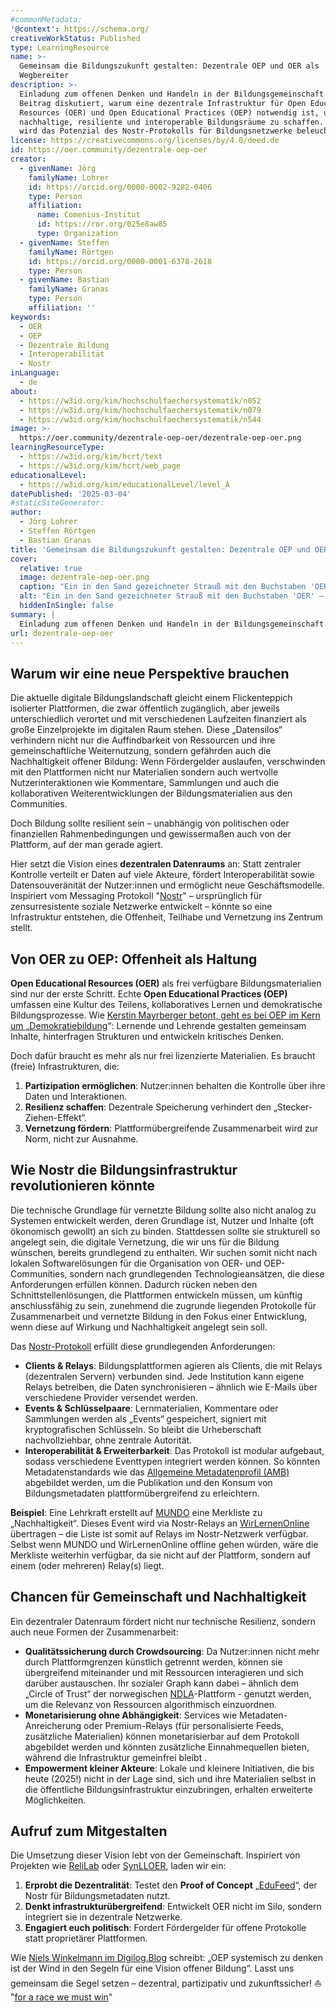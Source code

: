 ```yaml
---
#commonMetadata:
'@context': https://schema.org/
creativeWorkStatus: Published
type: LearningResource
name: >-
  Gemeinsam die Bildungszukunft gestalten: Dezentrale OEP und OER als
  Wegbereiter
description: >-
  Einladung zum offenen Denken und Handeln in der Bildungsgemeinschaft. Der
  Beitrag diskutiert, warum eine dezentrale Infrastruktur für Open Educational
  Resources (OER) und Open Educational Practices (OEP) notwendig ist, um
  nachhaltige, resiliente und interoperable Bildungsräume zu schaffen. Dabei
  wird das Potenzial des Nostr-Protokolls für Bildungsnetzwerke beleuchtet.
license: https://creativecommons.org/licenses/by/4.0/deed.de
id: https://oer.community/dezentrale-oep-oer
creator:
  - givenName: Jörg
    familyName: Lohrer
    id: https://orcid.org/0000-0002-9282-0406
    type: Person
    affiliation:
      name: Comenius-Institut
      id: https://ror.org/025e8aw85
      type: Organization
  - givenName: Steffen
    familyName: Rörtgen
    id: https://orcid.org/0000-0001-6378-2618
    type: Person
  - givenName: Bastian
    familyName: Granas
    type: Person
    affiliation: ''
keywords:
  - OER
  - OEP
  - Dezentrale Bildung
  - Interoperabilität
  - Nostr
inLanguage:
  - de
about:
  - https://w3id.org/kim/hochschulfaechersystematik/n052
  - https://w3id.org/kim/hochschulfaechersystematik/n079
  - https://w3id.org/kim/hochschulfaechersystematik/n544
image: >-
  https://oer.community/dezentrale-oep-oer/dezentrale-oep-oer.png
learningResourceType:
  - https://w3id.org/kim/hcrt/text
  - https://w3id.org/kim/hcrt/web_page
educationalLevel:
  - https://w3id.org/kim/educationalLevel/level_A
datePublished: '2025-03-04'
#staticSiteGenerator:
author:
  - Jörg Lohrer
  - Steffen Rörtgen
  - Bastian Granas
title: 'Gemeinsam die Bildungszukunft gestalten: Dezentrale OEP und OER als Wegbereiter'
cover:
  relative: true
  image: dezentrale-oep-oer.png
  caption: "Ein in den Sand gezeichneter Strauß mit den Buchstaben 'OER' – ein Sinnbild für offene Bildung und freien Wissensaustausch. Die Wortspiel-Verbindung zu 'Nostr' (das dezentralisierte Kommunikationsprotokoll) liegt nahe: 'Nostr' klingt wie ein Teil von 'Ostrich' (Englisch für Strauß). So wie der Ichthys-Fisch einst als geheimes Erkennungszeichen diente, steht dieses Symbol für eine Gemeinschaft, die Wissen offen teilt – frei, unabhängig und widerstandsfähig."
  alt: "Ein in den Sand gezeichneter Strauß mit den Buchstaben 'OER' – ein Sinnbild für offene Bildung und freien Wissensaustausch. Die Wortspiel-Verbindung zu 'Nostr' (das dezentralisierte Kommunikationsprotokoll) liegt nahe: 'Nostr' klingt wie ein Teil von 'Ostrich' (Englisch für Strauß). So wie der Ichthys-Fisch einst als geheimes Erkennungszeichen diente, steht dieses Symbol für eine Gemeinschaft, die Wissen offen teilt – frei, unabhängig und widerstandsfähig."
  hiddenInSingle: false
summary: |
  Einladung zum offenen Denken und Handeln in der Bildungsgemeinschaft. Der Beitrag diskutiert, warum eine dezentrale Infrastruktur für Open Educational Resources (OER) und Open Educational Practices (OEP) notwendig ist, um nachhaltige, resiliente und interoperable Bildungsräume zu schaffen. Dabei wird das Potenzial des Nostr-Protokolls für Bildungsnetzwerke beleuchtet.
url: dezentrale-oep-oer
---
```


## Warum wir eine neue Perspektive brauchen

Die aktuelle digitale Bildungslandschaft gleicht einem Flickenteppich isolierter Plattformen, die zwar öffentlich zugänglich, aber jeweils unterschiedlich verortet und mit verschiedenen Laufzeiten finanziert als große Einzelprojekte im digitalen Raum stehen.
Diese „Datensilos“ verhindern nicht nur die Auffindbarkeit von Ressourcen und ihre gemeinschaftliche Weiternutzung, sondern gefährden auch die Nachhaltigkeit offener Bildung: Wenn Fördergelder auslaufen, verschwinden mit den Plattformen nicht nur Materialien sondern auch wertvolle Nutzerinteraktionen wie Kommentare, Sammlungen und auch die kollaborativen Weiterentwicklungen der Bildungsmaterialien aus den Communities.

Doch Bildung sollte resilient sein – unabhängig von politischen oder finanziellen Rahmenbedingungen und gewissermaßen auch von der Plattform, auf der man gerade agiert.

Hier setzt die Vision eines **dezentralen Datenraums** an: Statt zentraler Kontrolle verteilt er Daten auf viele Akteure, fördert Interoperabilität sowie Datensouveränität der Nutzer:innen und ermöglicht neue Geschäftsmodelle.
Inspiriert vom Messaging Protokoll "[Nostr](https://nostr.how/de/what-is-nostr)" – ursprünglich für zensurresistente soziale Netzwerke entwickelt – könnte so eine Infrastruktur entstehen, die Offenheit, Teilhabe und Vernetzung ins Zentrum stellt.

## Von OER zu OEP: Offenheit als Haltung

**Open Educational Resources (OER)** als frei verfügbare Bildungsmaterialien sind nur der erste Schritt.
Echte **Open Educational Practices (OEP)** umfassen eine Kultur des Teilens, kollaboratives Lernen und demokratische Bildungsprozesse.
Wie [Kerstin Mayrberger betont, geht es bei OEP im Kern um „Demokratiebildung](https://blog.bildungsserver.de/open-educational-practices-ist-viel-mehr-als-nur-der-einsatz-von-open-educational-resources/)“: Lernende und Lehrende gestalten gemeinsam Inhalte, hinterfragen Strukturen und entwickeln kritisches Denken.

Doch dafür braucht es mehr als nur frei lizenzierte Materialien. Es braucht (freie) Infrastrukturen, die:

1. **Partizipation ermöglichen**: Nutzer:innen behalten die Kontrolle über ihre Daten und Interaktionen.
2. **Resilienz schaffen**: Dezentrale Speicherung verhindert den „Stecker-Ziehen-Effekt“.
3. **Vernetzung fördern**: Plattformübergreifende Zusammenarbeit wird zur Norm, nicht zur Ausnahme.

## Wie Nostr die Bildungsinfrastruktur revolutionieren könnte

Die technische Grundlage für vernetzte Bildung sollte also nicht analog zu Systemen entwickelt werden, deren Grundlage ist, Nutzer und Inhalte (oft ökonomisch gewollt) an sich zu binden.
Stattdessen sollte sie strukturell so angelegt sein, die digitale Vernetzung, die wir uns für die Bildung wünschen, bereits grundlegend zu enthalten.
Wir suchen somit nicht nach lokalen Softwarelösungen für die Organisation von OER- und OEP-Communities, sondern nach grundlegenden Technologieansätzen, die diese Anforderungen erfüllen können.
Dadurch rücken neben den Schnittstellenlösungen, die Plattformen entwickeln müssen, um künftig anschlussfähig zu sein, zunehmend die zugrunde liegenden Protokolle für Zusammenarbeit und vernetzte Bildung in den Fokus einer Entwicklung, wenn diese auf Wirkung und Nachhaltigkeit angelegt sein soll.

Das [Nostr-Protokoll](https://nostr.how/de/what-is-nostr) erfüllt diese grundlegenden Anforderungen:

- **Clients & Relays**: Bildungsplattformen agieren als Clients, die mit Relays (dezentralen Servern) verbunden sind. Jede Institution kann eigene Relays betreiben, die Daten synchronisieren – ähnlich wie E-Mails über verschiedene Provider versendet werden.
- **Events & Schlüsselpaare**: Lernmaterialien, Kommentare oder Sammlungen werden als „Events“ gespeichert, signiert mit kryptografischen Schlüsseln. So bleibt die Urheberschaft nachvollziehbar, ohne zentrale Autorität.
- **Interoperabilität & Erweiterbarkeit**: Das Protokoll ist modular aufgebaut, sodass verschiedene Eventtypen integriert werden können. So könnten Metadatenstandards wie das [Allgemeine Metadatenprofil (AMB)](https://dini-ag-kim.github.io/amb/latest/) abgebildet werden, um die Publikation und den Konsum von Bildungsmetadaten plattformübergreifend zu erleichtern.

**Beispiel**: Eine Lehrkraft erstellt auf [MUNDO](https://mundo.schule/) eine Merkliste zu „Nachhaltigkeit“. Dieses Event wird via Nostr-Relays an [WirLernenOnline](https://wirlernenonline.de/) übertragen – die Liste ist somit auf Relays im Nostr-Netzwerk verfügbar. Selbst wenn MUNDO und WirLernenOnline offline gehen würden, wäre die Merkliste weiterhin verfügbar, da sie nicht auf der Plattform, sondern auf einem (oder mehreren) Relay(s) liegt.

## Chancen für Gemeinschaft und Nachhaltigkeit

Ein dezentraler Datenraum fördert nicht nur technische Resilienz, sondern auch neue Formen der Zusammenarbeit:

- **Qualitätssicherung durch Crowdsourcing**: Da Nutzer:innen nicht mehr durch Plattformgrenzen künstlich getrennt werden, können sie übergreifend miteinander und mit Ressourcen interagieren und sich darüber austauschen. Ihr sozialer Graph kann dabei – ähnlich dem „Circle of Trust“ der norwegischen [NDLA](https://doi.org/10.25656/01:16993)-Plattform - genutzt werden, um die Relevanz von Ressourcen algorithmisch einzuordnen.
- **Monetarisierung ohne Abhängigkeit**: Services wie Metadaten-Anreicherung oder Premium-Relays (für personalisierte Feeds, zusätzliche Materialien) können monetarisierbar auf dem Protokoll abgebildet werden und könnten zusätzliche Einnahmequellen bieten, während die Infrastruktur gemeinfrei bleibt .
- **Empowerment kleiner Akteure**: Lokale und kleinere Initiativen, die bis heute (2025!) nicht in der Lage sind, sich und ihre Materialien selbst in die öffentliche Bildungsinfrastruktur einzubringen, erhalten erweiterte Möglichkeiten.

## Aufruf zum Mitgestalten

Die Umsetzung dieser Vision lebt von der Gemeinschaft. Inspiriert von Projekten wie [ReliLab](https://relilab.org/relilab/) oder [SynLLOER](https://synlloer.blogs.uni-hamburg.de/), laden wir ein:

1. **Erprobt die Dezentralität**: Testet den **Proof of Concept** „[EduFeed](https://www.edufeed.org/)“, der Nostr für Bildungsmetadaten nutzt.
2. **Denkt infrastrukturübergreifend**: Entwickelt OER nicht im Silo, sondern integriert sie in dezentrale Netzwerke.
3. **Engagiert euch politisch**: Fordert Fördergelder für offene Protokolle statt proprietärer Plattformen.

Wie [Niels Winkelmann im Digilog.Blog](https://digilog.blog/2024/01/08/oep-groesser-denken/) schreibt: „OEP systemisch zu denken ist der Wind in den Segeln für eine Vision offener Bildung“.
Lasst uns gemeinsam die Segel setzen – dezentral, partizipativ und zukunftssicher!
&#x26F5; "[for a race we must win](https://www.team-malizia.com/news/the-message-behind-our-slogan-a-race-we-must-win)"